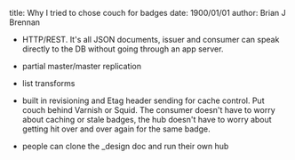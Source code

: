 title: Why I tried to chose couch for badges
date: 1900/01/01
author: Brian J Brennan

* HTTP/REST.
It's all JSON documents, issuer and consumer can speak directly to
the DB without going through an app server.

* partial master/master replication

* list transforms

* built in revisioning and Etag header sending for cache control.
Put couch behind Varnish or Squid. The consumer doesn't have to worry about
caching or stale badges, the hub doesn't have to worry about getting hit over
and over again for the same badge.

* people can clone the _design doc and run their own hub
